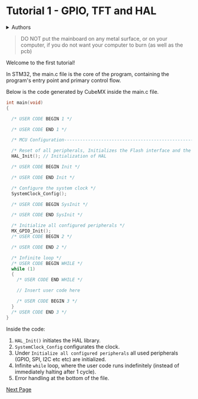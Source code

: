 # Tutorial 1 - GPIO, TFT and HAL

<details>
<summary>Authors</summary>

Ryan Ku (rcwku@connect.ust.hk) 
Modified from:
Ivan Lok, Dicaprio Cheung, Joseph Lam, Binay Gurung, Anshuman Medhi

</details>

> DO NOT put the mainboard on any metal surface, or on your computer,
> if you do not want your computer to burn (as well as the pcb)

Welcome to the first tutorial!

In STM32, the main.c file is the core of the program, containing the program's entry point and primary control flow. 

Below is the code generated by CubeMX inside the main.c file.

```c
int main(void)
{

  /* USER CODE BEGIN 1 */

  /* USER CODE END 1 */

  /* MCU Configuration--------------------------------------------------------*/

  /* Reset of all peripherals, Initializes the Flash interface and the Systick. */
  HAL_Init(); // Initialization of HAL

  /* USER CODE BEGIN Init */

  /* USER CODE END Init */

  /* Configure the system clock */
  SystemClock_Config();

  /* USER CODE BEGIN SysInit */

  /* USER CODE END SysInit */

  /* Initialize all configured peripherals */
  MX_GPIO_Init();
  /* USER CODE BEGIN 2 */

  /* USER CODE END 2 */

  /* Infinite loop */
  /* USER CODE BEGIN WHILE */
  while (1)
  {
    /* USER CODE END WHILE */

    // Insert user code here

    /* USER CODE BEGIN 3 */
  }
  /* USER CODE END 3 */
}
```

Inside the code:
1. `HAL_Init()` initiates the HAL library.
2. `SystemClock_Config` configurates the clock.
3. Under `Initialize all configured peripherals` all used peripherals (GPIO, SPI, I2C etc etc) are initialized.
4. Infinite `while` loop, where the user code runs indefinitely (instead of immediately halting after 1 cycle).
5. Error handling at the bottom of the file.

[Next Page](02-GPIO.md)